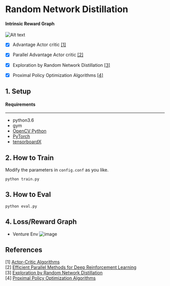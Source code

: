 # Random Network Distillation
#### Intrinsic Reward Graph
![Alt text](https://github.com/jcwleo/random-network-distillation-pytorch/blob/master/asset/venture.gif)

- [x] Advantage Actor critic [[1]](#references)
- [x] Parallel Advantage Actor critic [[2]](#references)
- [x] Exploration by Random Network Distillation [[3]](#references)
- [x] Proximal Policy Optimization Algorithms [[4]](#references)

 
## 1. Setup
####  Requirements

------------

- python3.6
- gym
- [OpenCV Python](https://pypi.python.org/pypi/opencv-python)
- [PyTorch](http://pytorch.org/)
- [tensorboardX](https://github.com/lanpa/tensorboardX)


## 2. How to Train
Modify the parameters in `config.conf` as you like.
```
python train.py
```

## 3. How to Eval
```
python eval.py
```

## 4. Loss/Reward Graph
- Venture Env
![image](https://user-images.githubusercontent.com/23333028/48773457-c37cec00-ed0a-11e8-8c20-f9c35effc42d.png)



References
----------

[1] [Actor-Critic Algorithms](https://papers.nips.cc/paper/1786-actor-critic-algorithms.pdf)    
[2] [Efficient Parallel Methods for Deep Reinforcement Learning](https://arxiv.org/abs/1705.04862)  
[3] [Exploration by Random Network Distillation](https://arxiv.org/abs/1810.12894)   
[4] [Proximal Policy Optimization Algorithms](https://arxiv.org/abs/1707.06347)  
  
